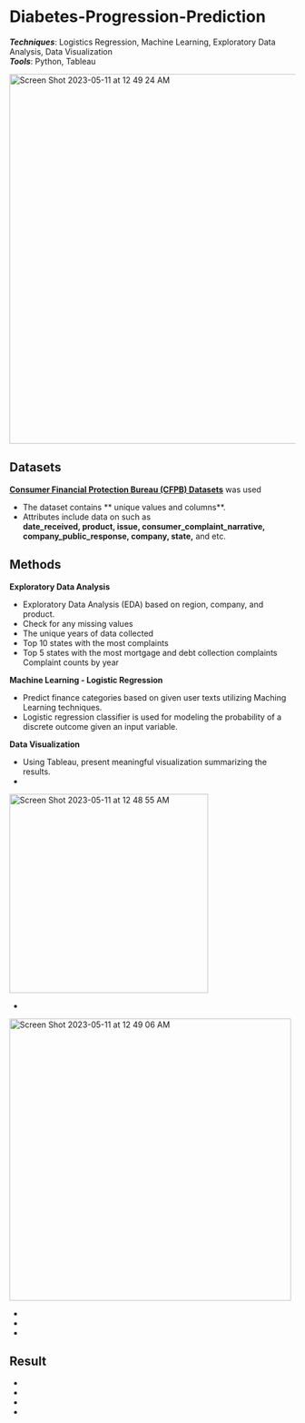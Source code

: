 # Diabetes-Progression-Prediction

_**Techniques**_: Logistics Regression, Machine Learning, Exploratory Data Analysis, Data Visualization <br />
_**Tools**_: Python, Tableau

<img width="650" alt="Screen Shot 2023-05-11 at 12 49 24 AM" src="https://github.com/SeungPang11/Diabetes-Progression-Prediction/assets/67944800/63fe3886-d091-4e20-b2be-413cd8557270">

<br>

## Datasets
**[Consumer Financial Protection Bureau (CFPB) Datasets](https://www.consumerfinance.gov/data-research/consumer-complaints/)** was used <br />

* The dataset contains ** unique values and columns**. 
* Attributes include data on such as <br /> **date_received, product, issue, consumer_complaint_narrative, company_public_response, company, state,** and etc.



## Methods
____**Exploratory Data Analysis**____<br />
* Exploratory Data Analysis (EDA) based on region, company, and product.
* Check for any missing values
* The unique years of data collected
* Top 10 states with the most complaints
* Top 5 states with the most mortgage and debt collection complaints
Complaint counts by year

__**Machine Learning - Logistic Regression**__<br />
* Predict finance categories based on given user texts utilizing Maching Learning techniques.<br /> 
* Logistic regression classifier is used for modeling the probability of a discrete outcome given an input variable.

____**Data Visualization**____<br />
* Using Tableau, present meaningful visualization summarizing the results.
* 

<img width="350" alt="Screen Shot 2023-05-11 at 12 48 55 AM" src="https://github.com/SeungPang11/Diabetes-Progression-Prediction/assets/67944800/f0d52b98-186a-4167-89ce-7a4e02e845b6">

* 

<img width="496" alt="Screen Shot 2023-05-11 at 12 49 06 AM" src="https://github.com/SeungPang11/Diabetes-Progression-Prediction/assets/67944800/4b788a26-aa48-4833-95f5-0af566f1eb42">


*

* 

* 



## Result
* 
* 
* 
* 







